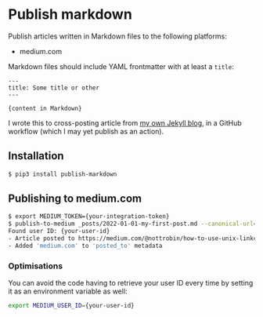 # Publish markdown

Publish articles written in Markdown files to the following platforms:

- medium.com
<!--
- dev.to
- hashnode.com
- twitter.com
-->

Markdown files should include YAML frontmatter with at least a `title`:

```
---
title: Some title or other
---

{content in Markdown}
```

I wrote this to cross-posting article from [my own Jekyll blog](https://robinwinslow.uk), in a GitHub workflow (which I may yet publish as an action).

## Installation

``` bash
$ pip3 install publish-markdown
```

## Publishing to medium.com

``` bash
$ export MEDIUM_TOKEN={your-integration-token}
$ publish-to-medium _posts/2022-01-01-my-first-post.md --canonical-url="https://my-blog.com/2022/01/02/my-first-post"
Found user ID: {your-user-id}
- Article posted to https://medium.com/@nottrobin/how-to-use-unix-linkchecker-to-thoroughly-check-any-site-50134f3aeba0
- Added 'medium.com' to 'posted_to' metadata
```

### Optimisations

You can avoid the code having to retrieve your user ID every time by setting it as an environment variable as well:

``` bash
export MEDIUM_USER_ID={your-user-id}
```
